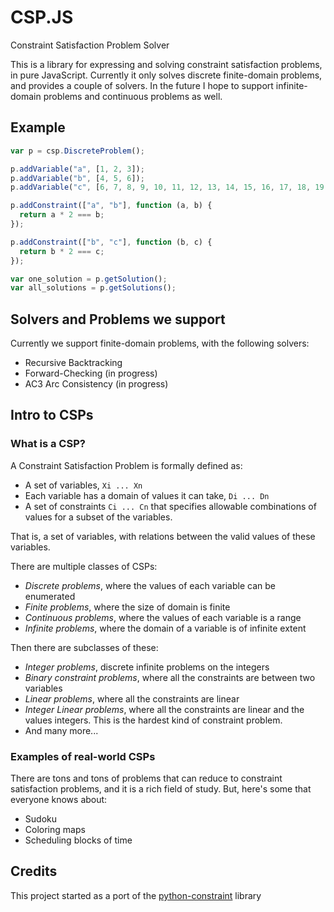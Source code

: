 # CSP.JS

Constraint Satisfaction Problem Solver

This is a library for expressing and solving constraint satisfaction problems, in pure JavaScript. Currently it only solves discrete finite-domain problems, and provides a couple of solvers. In the future I hope to support infinite-domain problems and continuous problems as well.

## Example

```js
var p = csp.DiscreteProblem();

p.addVariable("a", [1, 2, 3]);
p.addVariable("b", [4, 5, 6]);
p.addVariable("c", [6, 7, 8, 9, 10, 11, 12, 13, 14, 15, 16, 17, 18, 19, 20]);

p.addConstraint(["a", "b"], function (a, b) {
  return a * 2 === b;
});

p.addConstraint(["b", "c"], function (b, c) {
  return b * 2 === c;
});

var one_solution = p.getSolution();
var all_solutions = p.getSolutions();
```

## Solvers and Problems we support

Currently we support finite-domain problems, with the following solvers:

- Recursive Backtracking
- Forward-Checking (in progress)
- AC3 Arc Consistency (in progress)

## Intro to CSPs

### What is a CSP?

A Constraint Satisfaction Problem is formally defined as:

- A set of variables, `Xi ... Xn`
- Each variable has a domain of values it can take, `Di ... Dn`
- A set of constraints `Ci ... Cn` that specifies allowable combinations of values for a subset of the variables.

That is, a set of variables, with relations between the valid values of these variables.

There are multiple classes of CSPs:

- _Discrete problems_, where the values of each variable can be enumerated
- _Finite problems_, where the size of domain is finite
- _Continuous problems_, where the values of each variable is a range
- _Infinite problems_, where the domain of a variable is of infinite extent

Then there are subclasses of these:

- _Integer problems_, discrete infinite problems on the integers
- _Binary constraint problems_, where all the constraints are between two variables
- _Linear problems_, where all the constraints are linear
- _Integer Linear problems_, where all the constraints are linear and the values integers. This is the hardest kind of constraint problem.
- And many more...

### Examples of real-world CSPs

There are tons and tons of problems that can reduce to constraint satisfaction problems, and it is a rich field of study. But, here's some that everyone knows about:

- Sudoku
- Coloring maps
- Scheduling blocks of time

## Credits

This project started as a port of the [python-constraint](http://labix.org/python-constraint) library
